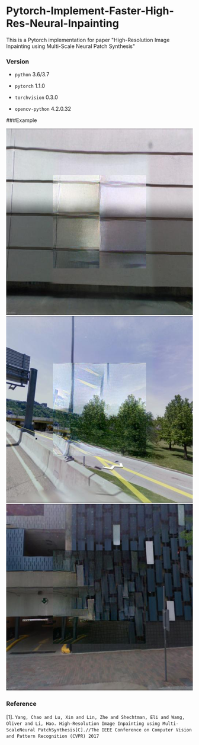 # Pytorch-Implement-Faster-High-Res-Neural-Inpainting
 This is a Pytorch implementation for paper "High-Resolution Image Inpainting using Multi-Scale Neural Patch Synthesis"
 
### Version

* `python`   		3.6/3.7

* `pytorch`		 1.1.0
* `torchvision`        0.3.0  
* `opencv-python`    4.2.0.32

###Example

![teaser](/overall_result/results/3.jpg "Sample inpainting results on Paris StreetVeiw images")
![teaser](/overall_result/results/result1.jpg "Sample inpainting results on Paris StreetVeiw images")
![teaser](/overall_result/results/5.jpg "Sample inpainting results on Paris StreetVeiw images")

### Reference

[1]. `Yang, Chao and Lu, Xin and Lin, Zhe and Shechtman, Eli and Wang, Oliver and Li, Hao. High-Resolution Image Inpainting using Multi-ScaleNeural PatchSynthesis[C].//The IEEE Conference on Computer Vision and Pattern Recognition (CVPR) 2017`

